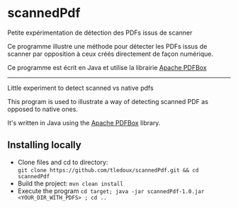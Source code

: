 # scannedPdf
Petite expérimentation de détection des PDFs issus de scanner

Ce programme illustre une méthode pour détecter les PDFs issus de scanner par opposition à ceux créés directement de façon numérique.

Ce programme est écrit en Java et utilise la librairie [Apache PDFBox](https://pdfbox.apache.org/)

----
Little experiment to detect scanned vs native pdfs

This program is used to illustrate a way of detecting scanned PDF as opposed to native ones.

It's written in Java using the [Apache PDFBox](https://pdfbox.apache.org/) library.

## Installing locally
* Clone files and cd to directory:  
`git clone https://github.com/tledoux/scannedPdf.git && cd scannedPdf` 
* Build the project:
`mvn clean install`
* Execute the program
`cd target; java -jar scannedPdf-1.0.jar <YOUR_DIR_WITH_PDFS> ; cd ..`


